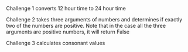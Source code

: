 Challenge 1 converts 12 hour time to 24 hour time

Challenge 2 takes three arguments of numbers and determines if exactly two of the numbers are positive. Note that in the case all the three arguments are positive numbers, it will return False

Challenge 3 calculates consonant values